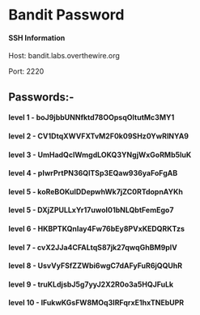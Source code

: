 # Bandit Password

#### SSH Information 

Host: bandit.labs.overthewire.org

Port: 2220


## Passwords:-

#### level 1  - boJ9jbbUNNfktd78OOpsqOltutMc3MY1
#### level 2  - CV1DtqXWVFXTvM2F0k09SHz0YwRINYA9
#### level 3  - UmHadQclWmgdLOKQ3YNgjWxGoRMb5luK
#### level 4  - pIwrPrtPN36QITSp3EQaw936yaFoFgAB
#### level 5  - koReBOKuIDDepwhWk7jZC0RTdopnAYKh
#### level 5  - DXjZPULLxYr17uwoI01bNLQbtFemEgo7
#### level 6  - HKBPTKQnIay4Fw76bEy8PVxKEDQRKTzs
#### level 7  - cvX2JJa4CFALtqS87jk27qwqGhBM9plV
#### level 8  - UsvVyFSfZZWbi6wgC7dAFyFuR6jQQUhR
#### level 9  - truKLdjsbJ5g7yyJ2X2R0o3a5HQJFuLk
#### level 10 - IFukwKGsFW8MOq3IRFqrxE1hxTNEbUPR
